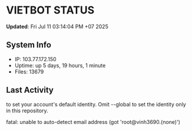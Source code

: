 # VIETBOT STATUS
**Updated**: Fri Jul 11 03:14:04 PM +07 2025

## System Info
- IP: 103.77.172.150
- Uptime: up 5 days, 19 hours, 1 minute
- Files: 13679

## Last Activity

to set your account's default identity.
Omit --global to set the identity only in this repository.

fatal: unable to auto-detect email address (got 'root@vinh3690.(none)')
